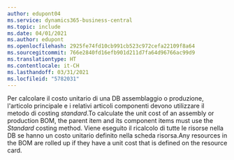 ```yaml
---
author: edupont04
ms.service: dynamics365-business-central
ms.topic: include
ms.date: 04/01/2021
ms.author: edupont
ms.openlocfilehash: 2925fe74fd10cb991cb523c972cefa22109f8a64
ms.sourcegitcommit: 766e2840fd16efb901d211d7fa64d96766ac99d9
ms.translationtype: HT
ms.contentlocale: it-CH
ms.lasthandoff: 03/31/2021
ms.locfileid: "5782031"
---
```

<span data-ttu-id="7530c-101">Per calcolare il costo unitario di una DB assemblaggio o produzione, l'articolo principale e i relativi articoli componenti devono utilizzare il metodo di costing *standard*.</span><span class="sxs-lookup"><span data-stu-id="7530c-101">To calculate the unit cost of an assembly or production BOM, the parent item and its component items must use the *Standard* costing method.</span></span> <span data-ttu-id="7530c-102">Viene eseguito il ricalcolo di tutte le risorse nella DB se hanno un costo unitario definito nella scheda risorsa.</span><span class="sxs-lookup"><span data-stu-id="7530c-102">Any resources in the BOM are rolled up if they have a unit cost that is defined on the resource card.</span></span>

